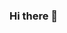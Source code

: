 ### Hi there 👋

<!--
**Hey!! I am Mahinul Islam**.

My Status:

- 🔭 I’m currently working on 1 Project.
- 🌱 I’m currently learning C++.
- 👯 I’m looking to collaborate on ...
- 🤔 I’m looking for help with Making a Web browser 
- 💬 Ask me about Nothing.
- 📫 How to reach me: ...
- 😄 Pronouns: ...
- ⚡ Fun fact: ...
-->
